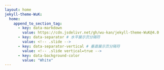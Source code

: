 ```yaml
---
layout: home
jekyll-theme-WuK:
  home:
    append_to_section_tag:
      - key: data-markdown
        value: https://cdn.jsdelivr.net/gh/wu-kan/jekyll-theme-WuK@4.0.4/README.md
      - key: data-separator # 水平展示页分隔符
        value: <!-- .slide -->
      - key: data-separator-vertical # 垂直展示页分隔符
        value: <!-- .slide vertical=true -->
      - key: data-background-color
        value: "White"
---
```

